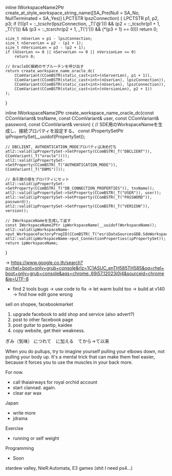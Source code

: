 inline IWorkspaceName2Ptr create_at_style_workspace_string_name([SA_Pre(Null = SA_No, NullTerminated = SA_Yes)] LPCTSTR lpszConnection)
{
	LPCTSTR p1, p2, p3;
	if (!((p1 = ::_tcschr(lpszConnection, _T('@'))) && (p2 = ::_tcschr(p1 + 1, _T('('))) && (p3 = ::_tcsrchr(p2 + 1, _T(')'))) && (*(p3 + 1) == 0)))
		return 0;

	size_t nUserLen = p1 - lpszConnection;
	size_t nServerLen = p2 - (p1 + 1);
	size_t nVersionLen = p3 - (p2 + 1);
	if (nUserLen <= 0 || nServerLen <= 0 || nVersionLen <= 0)
		return 0;

	// OracleDC接続のサブルーチンを呼び出す
	return create_workspace_name_oracle_dc(
		CComVariant(CComBSTR(static_cast<int>(nServerLen), p1 + 1)),
		CComVariant(CComBSTR(static_cast<int>(nUserLen), lpszConnection)),
		CComVariant(CComBSTR(static_cast<int>(nUserLen), lpszConnection)),
		CComVariant(CComBSTR(static_cast<int>(nVersionLen), p2 + 1))
	);
}

inline IWorkspaceName2Ptr create_workspace_name_oracle_dc(const CComVariant& tnsName, const CComVariant& user, const CComVariant& password, const CComVariant& version)
{
	// SDE用のWorkspaceNameを生成し、接続プロパティを設定する。
	const IPropertySetPtr ipPropertySet(__uuidof(PropertySet));

	// DBCLIENT, AUTHENTICATION_MODEプロパティは決め打ち
	atl2::valid(ipPropertySet->SetProperty(CComBSTR(_T("DBCLIENT")), CComVariant(_T("oracle"))));
	atl2::valid(ipPropertySet->SetProperty(CComBSTR(_T("AUTHENTICATION_MODE")), CComVariant(_T("DBMS"))));

	// 各引数の値をプロパティにセット
	atl2::valid(ipPropertySet->SetProperty(CComBSTR(_T("DB_CONNECTION_PROPERTIES")), tnsName));
	atl2::valid(ipPropertySet->SetProperty(CComBSTR(_T("USER")), user));
	atl2::valid(ipPropertySet->SetProperty(CComBSTR(_T("PASSWORD")), password));
	atl2::valid(ipPropertySet->SetProperty(CComBSTR(_T("VERSION")), version));

	// IWorkspaceNameを生成して返す
	const IWorkspaceName2Ptr ipWorkspaceName(__uuidof(WorkspaceName));
	atl2::valid(ipWorkspaceName->put_WorkspaceFactoryProgID(CComBSTR(_T("esriDataSourcesGDB.SdeWorkspaceFactory"))));
	atl2::valid(ipWorkspaceName->put_ConnectionProperties(ipPropertySet));
	return ipWorkspaceName;
}

-> https://www.google.co.th/search?q=rhel+boot+only+grub+console&rlz=1C1ASUC_enTH585TH585&oq=rhel+boot+only+grub+console&aqs=chrome..69i57.12023j0j4&sourceid=chrome&ie=UTF-8
- find 2 tools bugs
-> use code to fix
-> let  warm build too
-> build at v140
-> find how edit gone wrong


sell on shopee, facebookmarket


1. upgrade facebook to add shop and service (also advert?)
2. post to other facebook page
3. post guitar to pantip, kaidee
4. copy website, get their weakness.


ぎみ（気味） につれて　に加える　てから→て以来

When you do pullups, try to imagine yourself pulling your elbows down, not pulling your body up. It's a mental trick that can make them feel easier, because it forces you to use the muscles in your back more.

For now.
- call thaiairways for royal orchid account
- start clannad. again.
- clear ear wax

Japan
- write more
- jdrama

Exercise
- running or self weight

Programming
- Soon

stardew valley, 
NieR:Automata,
E3 games (shit I need ps4...)


